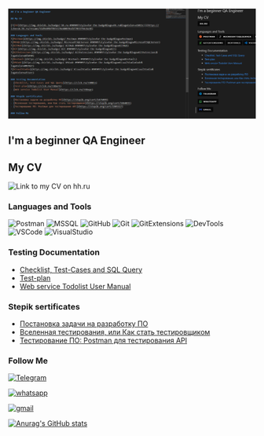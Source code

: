 ![Header](https://github.com/SvetlanaSherstobitova/SvetlanaSherstobitova/blob/main/assets/Header.png)

## I'm a beginner QA Engineer

## My CV

![Link to my CV on hh.ru](https://izhevsk.hh.ru/resume/51d9e89bff07e176e40039ed1f7033756c6a38)

### Languages and Tools
![Postman](https://img.shields.io/badge/-Postman-090909?style=for-the-badge&logo=Postman)
![MSSQL](https://img.shields.io/badge/-MicrosoftSQLServer-090909?style=for-the-badge&logo=MicrosoftSQLServer)
![GitHub](https://img.shields.io/badge/-GitHub-090909?style=for-the-badge&logo=GitHub)
![Git](https://img.shields.io/badge/-Git-090909?style=for-the-badge&logo=Git)
![GitExtensions](https://img.shields.io/badge/-GitExtensions-090909?style=for-the-badge&logo=GitExtensions&logoColor=4fb850)
![DevTools](https://img.shields.io/badge/-DevTools-090909?style=for-the-badge&logo=DevTools)
![VSCode](https://img.shields.io/badge/-VSCode-090909?style=for-the-badge&logo=VisualStudioCode&logoColor=0078d7)
![VisualStudio](https://img.shields.io/badge/-VisualStudio-090909?style=for-the-badge&logo=VisualStudio&logoColor=af7aee)

### Testing Documentation
- [Checklist, Test-Cases and SQL Query](https://clck.ru/33HNtn)
- [Test-plan](https://clck.ru/33DxrS)
- [Web service Todolist User Manual](https://clck.ru/33Dxqn)

### Stepik sertificates
- [Постановка задачи на разработку ПО](https://stepik.org/cert/1475099)
- [Вселенная тестирования, или Как стать тестировщиком](https://stepik.org/cert/1864031)
- [Тестирование ПО: Postman для тестирования API](https://stepik.org/cert/1905517)

### Follow Me

[![Telegram](https://img.shields.io/badge/-Telegram-090909?style=for-the-badge&logo=Telegram&logoColor=0088cc)](https://t.me/SvetlanaSherstobit)

[![whatsapp](https://img.shields.io/badge/-whatsapp-090909?style=for-the-badge&logo=whatsapp&logoColor=5FFC7B)](https://wa.me/79161953201)

[![gmail](https://img.shields.io/badge/-gmail-090909?style=for-the-badge&logo=gmail&logoColor=3357C0)](https://svsherstobit@gmail.соm)

[![Anurag's GitHub stats](https://github-readme-stats.vercel.app/api?username=SvetlanaSherstobitova)](https://github.com/anuraghazra/github-readme-stats)
